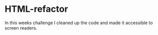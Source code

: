 # HTML-refactor
In this weeks challenge I cleaned up the code and made it accessible to screen readers.
